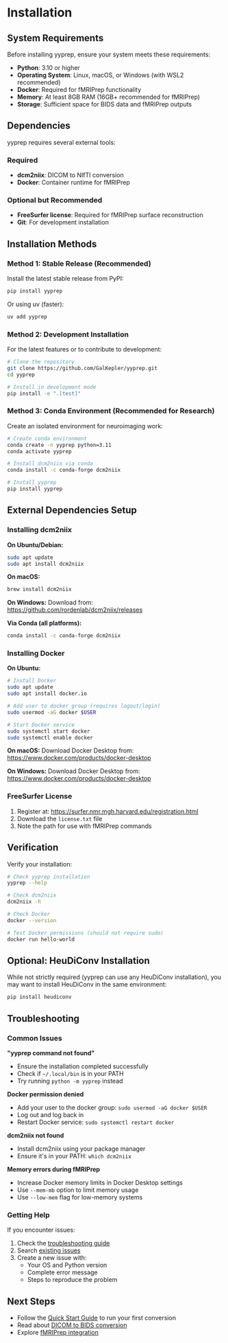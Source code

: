 # Installation

## System Requirements

Before installing yyprep, ensure your system meets these requirements:

- **Python**: 3.10 or higher
- **Operating System**: Linux, macOS, or Windows (with WSL2 recommended)
- **Docker**: Required for fMRIPrep functionality
- **Memory**: At least 8GB RAM (16GB+ recommended for fMRIPrep)
- **Storage**: Sufficient space for BIDS data and fMRIPrep outputs

## Dependencies

yyprep requires several external tools:

### Required
- **dcm2niix**: DICOM to NIfTI conversion
- **Docker**: Container runtime for fMRIPrep

### Optional but Recommended
- **FreeSurfer license**: Required for fMRIPrep surface reconstruction
- **Git**: For development installation

## Installation Methods

### Method 1: Stable Release (Recommended)

Install the latest stable release from PyPI:

```bash
pip install yyprep
```

Or using uv (faster):

```bash
uv add yyprep
```

### Method 2: Development Installation

For the latest features or to contribute to development:

```bash
# Clone the repository
git clone https://github.com/GalKepler/yyprep.git
cd yyprep

# Install in development mode
pip install -e ".[test]"
```

### Method 3: Conda Environment (Recommended for Research)

Create an isolated environment for neuroimaging work:

```bash
# Create conda environment
conda create -n yyprep python=3.11
conda activate yyprep

# Install dcm2niix via conda
conda install -c conda-forge dcm2niix

# Install yyprep
pip install yyprep
```

## External Dependencies Setup

### Installing dcm2niix

**On Ubuntu/Debian:**
```bash
sudo apt update
sudo apt install dcm2niix
```

**On macOS:**
```bash
brew install dcm2niix
```

**On Windows:**
Download from: https://github.com/rordenlab/dcm2niix/releases

**Via Conda (all platforms):**
```bash
conda install -c conda-forge dcm2niix
```

### Installing Docker

**On Ubuntu:**
```bash
# Install Docker
sudo apt update
sudo apt install docker.io

# Add user to docker group (requires logout/login)
sudo usermod -aG docker $USER

# Start Docker service
sudo systemctl start docker
sudo systemctl enable docker
```

**On macOS:**
Download Docker Desktop from: https://www.docker.com/products/docker-desktop

**On Windows:**
Download Docker Desktop from: https://www.docker.com/products/docker-desktop

### FreeSurfer License

1. Register at: https://surfer.nmr.mgh.harvard.edu/registration.html
2. Download the `license.txt` file
3. Note the path for use with fMRIPrep commands

## Verification

Verify your installation:

```bash
# Check yyprep installation
yyprep --help

# Check dcm2niix
dcm2niix -h

# Check Docker
docker --version

# Test Docker permissions (should not require sudo)
docker run hello-world
```

## Optional: HeuDiConv Installation

While not strictly required (yyprep can use any HeuDiConv installation), you may want to install HeuDiConv in the same environment:

```bash
pip install heudiconv
```

## Troubleshooting

### Common Issues

**"yyprep command not found"**
- Ensure the installation completed successfully
- Check if `~/.local/bin` is in your PATH
- Try running `python -m yyprep` instead

**Docker permission denied**
- Add your user to the docker group: `sudo usermod -aG docker $USER`
- Log out and log back in
- Restart Docker service: `sudo systemctl restart docker`

**dcm2niix not found**
- Install dcm2niix using your package manager
- Ensure it's in your PATH: `which dcm2niix`

**Memory errors during fMRIPrep**
- Increase Docker memory limits in Docker Desktop settings
- Use `--mem-mb` option to limit memory usage
- Use `--low-mem` flag for low-memory systems

### Getting Help

If you encounter issues:

1. Check the [troubleshooting guide](troubleshooting.md)
2. Search [existing issues](https://github.com/GalKepler/yyprep/issues)
3. Create a new issue with:
   - Your OS and Python version
   - Complete error message
   - Steps to reproduce the problem

## Next Steps

- Follow the [Quick Start Guide](quickstart.md) to run your first conversion
- Read about [DICOM to BIDS conversion](dicom2bids.md)
- Explore [fMRIPrep integration](fmriprep.md)
